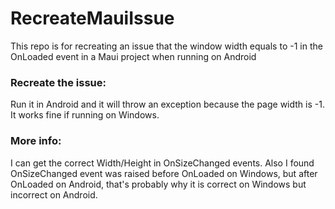 # RecreateMauiIssue
This repo is for recreating an issue that the window width equals to -1 in the OnLoaded event in a Maui project when running on Android

### Recreate the issue: 
Run it in Android and it will throw an exception because the page width is -1. It works fine if running on Windows. 

### More info: 
I can get the correct Width/Height in OnSizeChanged events. Also I found OnSizeChanged event was raised before OnLoaded on Windows, but after OnLoaded on Android, that's probably why it is correct on Windows but incorrect on Android.
